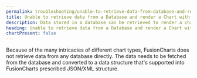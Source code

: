```yaml
---
permalink: troubleshooting/unable-to-retrieve-data-from-database-and-render-chart-with-fc.html
title: Unable to retrieve data from a Database and render a Chart with FC | FusionCharts
description: Data stored in a database can be retrieved to render a chart, using FusionCharts. This page shows how to do that correctly.
heading: Unable to retrieve data from a Database and render a Chart with FC
chartPresent: false
---
```


Because of the many intricacies of different chart types, FusionCharts does not retrieve data from any database directly. The data needs to be fetched from the database and converted to a data structure that's supported into FusionCharts prescribed JSON/XML structure.